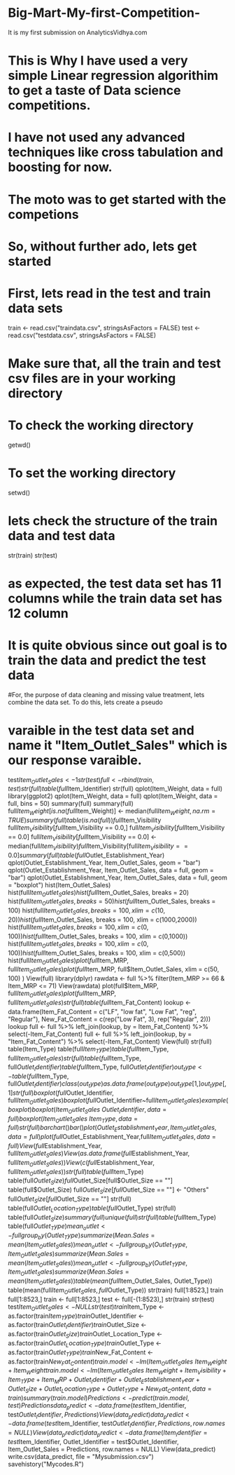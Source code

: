 # Big-Mart-My-first-Competition-
It is my first submission on AnalyticsVidhya.com

# This is Why I have used a very simple Linear regression algorithim to get a taste of Data science competitions.
# I have not used any advanced techniques like cross tabulation and boosting for now.
# The moto was to get started with the competions
# So, without further ado, lets get started

# First, lets read in the test and train data sets

train <- read.csv("traindata.csv", stringsAsFactors = FALSE)
test <- read.csv("testdata.csv", stringsAsFactors = FALSE)

# Make sure that, all the train and test csv files are in your working directory
# To check the working directory
getwd()

# To set the working directory
setwd()
# lets check the structure of the train data and test data
str(train)
str(test)
# as expected, the test data set has 11 columns while the train data set has 12 column
# It is quite obvious since out goal is to train the data and predict the test data

#For, the purpose of data cleaning and missing value treatment, lets combine the data set. To do this, lets create a pseudo 
# varaible in the test data set and name it "Item_Outlet_Sales" which is our response varaible.

test$Item_Outlet_Sales <- 1
str(test)
full <- rbind(train, test)
str(full)
table(full$Item_Identifier)
str(full)
qplot(Item_Weight, data = full)
library(ggplot2)
qplot(Item_Weight, data = full)
qplot(Item_Weight, data = full, bins = 50)
summary(full)
summary(full)
full$Item_Weight[is.na(full$Item_Weight)] <- median(full$Item_Weight, na.rm = TRUE)
summary(full)
table(is.na(full))
full$Item_Visibility
full$Item_Visibility[full$Item_Visibility == 0.0,]
full$Item_Visibility[full$Item_Visibility == 0.0]
full$Item_Visibility[full$Item_Visibility == 0.0] <- median(full$Item_Visibility)
full$Item_Visibility[full$Item_Visibility == 0.0]
summary(full)
table(full$Outlet_Establishment_Year)
qplot(Outlet_Establishment_Year, Item_Outlet_Sales, geom = "bar")
qplot(Outlet_Establishment_Year, Item_Outlet_Sales, data = full, geom = "bar")
qplot(Outlet_Establishment_Year, Item_Outlet_Sales, data = full, geom = "boxplot")
hist(Item_Outlet_Sales)
hist(full$Item_Outlet_Sales)
hist(full$Item_Outlet_Sales, breaks = 20)
hist(full$Item_Outlet_Sales, breaks = 50)
hist(full$Item_Outlet_Sales, breaks = 100)
hist(full$Item_Outlet_Sales, breaks = 100, xlim = c(10,20))
hist(full$Item_Outlet_Sales, breaks = 100, xlim = c(1000,2000))
hist(full$Item_Outlet_Sales, breaks = 100, xlim = c(0,100))
hist(full$Item_Outlet_Sales, breaks = 100, xlim = c(0,1000))
hist(full$Item_Outlet_Sales, breaks = 100, xlim = c(0,100))
hist(full$Item_Outlet_Sales, breaks = 100, xlim = c(0,500))
hist(full$Item_Outlet_Sales)
plot(full$Item_MRP, full$Item_Outlet_Sales)
plot(full$Item_MRP, full$Item_Outlet_Sales, xlim = c(50, 100)
)
View(full)
library(dplyr)
rawdata <- full %>%
filter(Item_MRP >= 66 & Item_MRP <= 71)
View(rawdata)
plot(full$Item_MRP, full$Item_Outlet_Sales)
plot(full$Item_MRP, full$Item_Outlet_Sales)
str(full)
table(full$Item_Fat_Content)
lookup <- data.frame(Item_Fat_Content = c("LF", "low fat", "Low Fat", "reg", "Regular"), New_Fat_Content = c(rep("Low Fat", 3), rep("Regular", 2)))
lookup
full <- full %>%
left_join(lookup, by = Item_Fat_Content) %>%
select(-Item_Fat_Content)
full <- full %>%
left_join(lookup, by = "Item_Fat_Content") %>%
select(-Item_Fat_Content)
View(full)
str(full)
table(Item_Type)
table(full$Item_Type)
table(full$Item_Type, full$Item_Outlet_Sales)
str(full)
table(full$Item_Type, full$Outlet_Identifier)
table(full$Item_Type, full$Outlet_Identifier)
out_type <-table(full$Item_Type, full$Outlet_Identifier)
class(out_type)
as.data.frame(out_type)
out_type[1,]
out_type[,1]
str(full)
boxplot(full$Outlet_Identifier, full$Item_
Outlet_Sales)
boxplot(full$Outlet_Identifier~full$Item_Outlet_Sales)
example(boxplot)
boxplot(Item_Outlet_Sales~Outlet_Identifier, data = full)
boxplot(Item_Outlet_Sales~Item_Type, data = full)
str(full)
barchart()
bar()
plot(Outlet_Establishment_Year,Item_Outlet_Sales, data = full)
plot(full$Outlet_Establishment_Year,full$Item_Outlet_Sales, data = full)
View(full$Establishment_Year, full$Item_Outlet_Sales)
View(as.data.frame(full$Establishment_Year, full$Item_Outlet_Sales))
View(c(full$Establishment_Year, full$Item_Outlet_Sales))
str(full)
table(full$Item_Type)
table(full$Outlet_Size)
full$Outlet_Size[full$Outlet_Size == ""]
table(full$Outlet_Size)
full$Outlet_Size[full$Outlet_Size == ""] <- "Others"
full$Outlet_Size[full$Outlet_Size == ""]
str(full)
table(full$Outlet_Location_Type)
table(full$Outlet_Type)
str(full)
table(full$Outlet_Size)
summary(full)
unique(full)
str(full)
table(full$Item_Type)
table(full$Outlet_Type)
mean_outlet <- full %>%
group_by(Outlet_Type)
summarize(Mean.Sales = mean(Item_Outlet_Sales)
)
mean_outlet <- full %>%
group_by(Outlet_Type,Item_Outlet_Sales)
summarize(Mean.Sales = mean(Item_Outlet_Sales))
mean_outlet <- full %>%
group_by(Outlet_Type,Item_Outlet_Sales)
summarize(Mean.Sales = mean(Item_Outlet_Sales))
table(mean(full$Item_Outlet_Sales, Outlet_Type))
table(mean(full$Item_Outlet_Sales, full$Outlet_Type))
str(train)
full[1:8523,]
train
full[1:8523,]
train <- full[1:8523,]
test <- full[-(1:8523),]
str(train)
str(test)
test$Item_Outlet_Sales <- NULL
str(test)
train$Item_Type <- as.factor(train$Item_Type)
train$Outlet_Identifier <- as.factor(train$Outlet_Identifier)
train$Outlet_Size <- as.factor(train$Outlet_Size)
train$Outlet_Location_Type <- as.factor(train$Outlet_Location_Type)
train$Outlet_Type <- as.factor(train$Outlet_Type)
train$New_Fat_Content <- as.factor(train$New_Fat_Content)
train.model <- lm(Item_Outlet_Sales~Item_Weight+Item_Weight 
train.model <- lm(Item_Outlet_Sales~Item_Weight+Item_Visibility+Item_Type+Item_MRP+Outlet_Identifier+Outlet_Establishment_Year+Outlet_Size+Outlet_Location_Type+Outlet_Type+New_Fat_Content, data = train)
summary(train.model)
Predictions <- predict(train.model, test)
Predictions
data_predict <- data.frame(test$Item_Identifier, test$Outlet_Identifier, Predictions)
View(data_predict)
data_predict <- data.frame(test$Item_Identifier, test$Outlet_Identifier, Predictions, row.names = NULL)
View(data_predict)
data_predict <- data.frame(Item_Identifier = test$Item_Identifier, Outlet_Identifier = test$Outlet_Identifier, Item_Outlet_Sales = Predictions, row.names = NULL)
View(data_predict)
write.csv(data_predict, file = "Mysubmission.csv")
savehistory("Mycodes.R")
